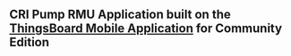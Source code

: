 ## CRI Pump RMU Application built on the [ThingsBoard Mobile Application](https://thingsboard.io/products/mobile/) for Community Edition
